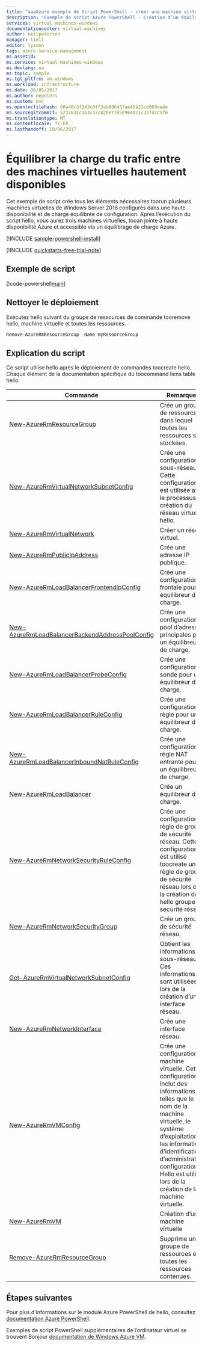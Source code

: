 ```yaml
---
title: "aaaAzure exemple de Script PowerShell - créer une machine virtuelle Windows NLB | Documents Microsoft"
description: "Exemple de script Azure PowerShell - Création d’un équilibrage de charge réseau de machine virtuelle Windows"
services: virtual-machines-windows
documentationcenter: virtual-machines
author: neilpeterson
manager: timlt
editor: tysonn
tags: azure-service-management
ms.assetid: 
ms.service: virtual-machines-windows
ms.devlang: na
ms.topic: sample
ms.tgt_pltfrm: vm-windows
ms.workload: infrastructure
ms.date: 06/05/2017
ms.author: nepeters
ms.custom: mvc
ms.openlocfilehash: 60a48c5f243c8ff3ab886437ae45b21ce069ea4e
ms.sourcegitcommit: 523283cc1b3c37c428e77850964dc1c33742c5f0
ms.translationtype: MT
ms.contentlocale: fr-FR
ms.lasthandoff: 10/06/2017
---
```

# <a name="load-balance-traffic-between-highly-available-virtual-machines"></a>Équilibrer la charge du trafic entre des machines virtuelles hautement disponibles

Cet exemple de script crée tous les éléments nécessaires toorun plusieurs machines virtuelles de Windows Server 2016 configurés dans une haute disponibilité et de charge équilibrée de configuration. Après l’exécution du script hello, vous aurez trois machines virtuelles, tooan jointe à haute disponibilité Azure et accessible via un équilibrage de charge Azure.

[!INCLUDE [sample-powershell-install](../../../includes/sample-powershell-install-no-ssh.md)]

[!INCLUDE [quickstarts-free-trial-note](../../../includes/quickstarts-free-trial-note.md)]

## <a name="sample-script"></a>Exemple de script

[!code-powershell[main](../../../powershell_scripts/virtual-machine/create-vm-nlb/create-vm-nlb.ps1 "Create VM NLB")]

## <a name="clean-up-deployment"></a>Nettoyer le déploiement 

Exécutez hello suivant du groupe de ressources de commande tooremove hello, machine virtuelle et toutes les ressources.

```powershell
Remove-AzureRmResourceGroup -Name myResourceGroup
```

## <a name="script-explanation"></a>Explication du script

Ce script utilise hello après le déploiement de commandes toocreate hello. Chaque élément de la documentation spécifique du toocommand liens table hello.

| Commande | Remarques |
|---|---|
| [New-AzureRmResourceGroup](/powershell/module/azurerm.resources/new-azurermresourcegroup) | Crée un groupe de ressources dans lequel toutes les ressources sont stockées. |
| [New-AzureRmVirtualNetworkSubnetConfig](/powershell/module/azurerm.network/new-azurermvirtualnetworksubnetconfig) | Crée une configuration de sous-réseau. Cette configuration est utilisée avec le processus de création du réseau virtuel hello. |
| [New-AzureRmVirtualNetwork](/powershell/module/azurerm.network/new-azurermvirtualnetwork) | Créer un réseau virtuel. |
| [New-AzureRmPublicIpAddress](/powershell/module/azurerm.network/new-azurermpublicipaddress) | Crée une adresse IP publique. |
| [New-AzureRmLoadBalancerFrontendIpConfig](/powershell/module/azurerm.network/new-azurermloadbalancerfrontendipconfig) | Crée une configuration IP frontale pour un équilibreur de charge. |
| [New-AzureRmLoadBalancerBackendAddressPoolConfig](/powershell/module/azurerm.network/new-azurermloadbalancerbackendaddresspoolconfig) | Crée une configuration de pool d’adresses principales pour un équilibreur de charge. |
| [New-AzureRmLoadBalancerProbeConfig](/powershell/module/azurerm.network/new-azurermloadbalancerprobeconfig) | Crée une configuration de sonde pour un équilibreur de charge. |
| [New-AzureRmLoadBalancerRuleConfig](/powershell/module/azurerm.network/new-azurermloadbalancerruleconfig) | Crée une configuration de règle pour un équilibreur de charge. |
| [New-AzureRmLoadBalancerInboundNatRuleConfig](/powershell/module/azurerm.network/new-azurermloadbalancerinboundnatruleconfig) | Crée une configuration de règle NAT entrante pour un équilibreur de charge. |
| [New-AzureRmLoadBalancer](/powershell/module/azurerm.network/new-azurermloadbalancer) | Crée un équilibreur de charge. |
| [New-AzureRmNetworkSecurityRuleConfig](/powershell/module/azurerm.network/new-azurermnetworksecurityruleconfig) | Crée une configuration de règle de groupe de sécurité réseau. Cette configuration est utilisé toocreate une règle de groupe de sécurité réseau lors de la création de hello groupe de sécurité réseau. |
| [New-AzureRmNetworkSecurityGroup](/powershell/module/azurerm.network/new-azurermnetworksecuritygroup) | Crée un groupe de sécurité réseau. |
| [Get-AzureRmVirtualNetworkSubnetConfig](/powershell/module/azurerm.network/get-azurermvirtualnetworksubnetconfig) | Obtient les informations du sous-réseau. Ces informations sont utilisées lors de la création d’une interface réseau. |
| [New-AzureRmNetworkInterface](/powershell/module/azurerm.network/new-azurermnetworkinterface) | Crée une interface réseau. |
| [New-AzureRmVMConfig](/powershell/module/azurerm.compute/new-azurermvmconfig) | Crée une configuration de machine virtuelle. Cette configuration inclut des informations telles que le nom de la machine virtuelle, le système d’exploitation et les informations d’identification d’administration. configuration de Hello est utilisée lors de la création de la machine virtuelle. |
| [New-AzureRmVM](/powershell/module/azurerm.compute/new-azurermvm) | Création d’une machine virtuelle |
|[Remove-AzureRmResourceGroup](/powershell/module/azurerm.resources/remove-azurermresourcegroup) | Supprime un groupe de ressources et toutes les ressources contenues. |

## <a name="next-steps"></a>Étapes suivantes

Pour plus d’informations sur le module Azure PowerShell de hello, consultez [documentation Azure PowerShell](/powershell/azure/overview).

Exemples de script PowerShell supplémentaires de l’ordinateur virtuel se trouvent Bonjour [documentation de Windows Azure VM](../windows/powershell-samples.md?toc=%2fazure%2fvirtual-machines%2fwindows%2ftoc.json).
